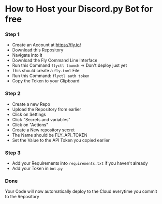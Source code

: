 # How to Host your Discord.py Bot for free
### Step 1
- Create an Account at https://fly.io/
- Download this Repository
- Navigate into it
- Download the Fly Command Line Interface
- Run this Command `flyctl launch`
-> Don't deploy just yet
- This should create a `fly.toml` File
- Run this Command: `flyctl auth token`
- Copy the Token to your Clipboard
### Step 2
- Create a new Repo
- Upload the Repository from earlier
- Click on Settings
- Click "Secrets and variables"
- Click on "Actions"
- Create a New repository secret
- The Name should be FLY_API_TOKEN
- Set the Value to the API Token you copied earlier
### Step 3
- Add your Requirements into `requirements.txt` if you haven't already
- Add your Token in `bot.py`
### Done
Your Code will now automatically deploy to the Cloud everytime you commit to the Repository
